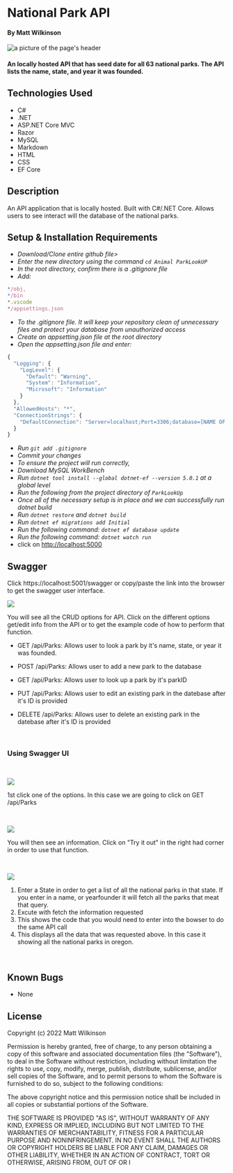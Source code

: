 # National Park API

#### By Matt Wilkinson

![a picture of the page's header](img/6.jpg)

#### An locally hosted API that has seed date for all 63 national parks. The API lists the name, state, and year it was founded. 

## Technologies Used

* C#
* .NET
* ASP.NET Core MVC
* Razor
* MySQL
* Markdown
* HTML
* CSS
* EF Core

## Description 

An API application that is locally hosted. Built with C#/.NET Core. Allows users to see interact will the database of the national parks. 

## Setup & Installation Requirements

* _Download/Clone entire github file>_
* _Enter the new directory using the command ```cd Animal ParkLookUP```_
* _In the root directory, confirm there is a .gitignore file_
* _Add:_

```js
*/obj,
*/bin
*.vscode
*/appsettings.json
```

* _To the .gitignore file. It will keep your repository clean of unnecessary files and protect your database from unauthorized access_
* _Create an appsetting.json file at the root directory_
* _Open the appsetting.json file and enter:_

```js
{
  "Logging": {
    "LogLevel": {
      "Default": "Warning",
      "System": "Information",
      "Microsoft": "Information"
    }
  },
  "AllowedHosts": "*",
  "ConnectionStrings": {
    "DefaultConnection": "Server=localhost;Port=3306;database=[NAME OF YOUR DATABASE];uid=root;pwd=[YOUR PASSWORD];"
  }
}
```

* _Run ```git add .gitignore```_
* _Commit your changes_
* _To ensure the project will run correctly,_
* _Download MySQL WorkBench_
* _Run ```dotnet tool install --global dotnet-ef --version 5.0.1``` at a global level_
* _Run the following from the project directory of ```ParkLookUp```_
* _Once all of the necessary setup is in place and we can successfully run dotnet build_
* _Run ```dotnet restore``` and ```dotnet build```_
* _Run ```dotnet ef migrations add Initial```_
* _Run the following command: ```dotnet ef database update```_
* _Run the following command: ```dotnet watch run```_
* click on  <http://localhost:5000>


## Swagger

Click https://localhost:5001/swagger or copy/paste the link into the browser to get the swagger user interface.

![](img/1.png)

You will see all the CRUD options for API. Click on the different options get/edit info from the API or to get the example code of how to perform that function.

* GET /api/Parks: Allows user to look a park by it's name, state, or year it was founded.

* POST /api/Parks: Allows user to add a new park to the database

* GET /api/Parks: Allows user to look up a park by it's parkID

* PUT /api/Parks: Allows user to edit an existing park in the datebase after it's ID is provided

* DELETE /api/Parks: Allows user to delete an existing park in the datebase after it's ID is provided

<br> 

### Using Swagger UI

<br> 

![](img/2.png)

1st click one of the options. In this case we are going to click on GET /api/Parks

<br> 

![](img/3.png)

You will then see an information. Click on "Try it out" in the right had corner in order to use that function.

<br> 

![](img/4.png)

1. Enter a State in order to get a list of all the national parks in that state. If you enter in a name, or yearfounder it will fetch all the parks that meat that query.
2. Excute with fetch the information requested 
3. This shows the code that you would need to enter into the bowser to do the same API call
4. This displays all the data that was requested above. In this case it showing all the national parks in oregon. 

<br> 

## Known Bugs

* None


## License

Copyright (c) 2022 Matt Wilkinson

Permission is hereby granted, free of charge, to any person obtaining a copy
of this software and associated documentation files (the "Software"), to deal
in the Software without restriction, including without limitation the rights
to use, copy, modify, merge, publish, distribute, sublicense, and/or sell
copies of the Software, and to permit persons to whom the Software is
furnished to do so, subject to the following conditions:

The above copyright notice and this permission notice shall be included in all
copies or substantial portions of the Software.

THE SOFTWARE IS PROVIDED "AS IS", WITHOUT WARRANTY OF ANY KIND, EXPRESS OR
IMPLIED, INCLUDING BUT NOT LIMITED TO THE WARRANTIES OF MERCHANTABILITY,
FITNESS FOR A PARTICULAR PURPOSE AND NONINFRINGEMENT. IN NO EVENT SHALL THE
AUTHORS OR COPYRIGHT HOLDERS BE LIABLE FOR ANY CLAIM, DAMAGES OR OTHER
LIABILITY, WHETHER IN AN ACTION OF CONTRACT, TORT OR OTHERWISE, ARISING FROM,
OUT OF OR I
  
